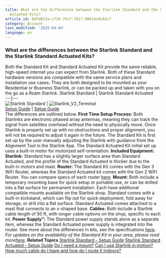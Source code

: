 ```yaml
---
title: What are the differences between the Starlink Standard and the Starlink Standard
  Actuated Kits?
article_id: 0dfd853a-c719-74c7-7817-90614c9c82c7
category: Account
last_modified: '2025-04-04'
language: en
---
```


### What are the differences between the Starlink Standard and the Starlink Standard Actuated Kits?
Both the Standard Kit and Standard Actuated Kit provide the same reliable, high-speed internet you can expect from Starlink. Both of these Standard hardware versions are compatible with the same service plans and installation use cases. They are both designed to be mounted as your Residential or Business Starlink, or can be packed up and taken with you on the go as a Roam Starlink.
Starlink Standard | Starlink Standard Actuated  
---|---  
![Starlink Standard](https://www.starlink.com/public-files/Starlink_Standard_Hero_500x500.png) | ![Starlink_V2_Terminal](https://www.starlink.com/public-files/Starlink_Rectangular_500x500.png)  
[Setup Guide](https://www.starlink.com/support/article/<https:/support.starlink.com/?topic=412a70ca-0d9a-813e-b18f-75c36b84ec06>) | [Setup Guide](https://www.starlink.com/support/article/<https:/support.starlink.com/?topic=1d56f921-5ae1-7c3d-1fba-93adeb46da98>)  
The differences are outlined below.
**First Time Setup Process:**
Both Starlinks are electronic phased array antennas, meaning they can track the signal from satellites overhead without the need to physically move. Once Starlink is properly set up with no obstructions and proper alignment, you will not be required to adjust it again in the future. The Standard Kit is first set up by the user manually adjusting the Starlink with guidance from the Alignment Tool in the Starlink App. The Standard Actuated Kit initial set up uses a built-in motor for motorized self-orientation.
**Included Equipment:**
**Starlink:** Standard has a slightly larger surface area than Standard Actuated, and the profile of the Standard Actuated is thicker due to the built-in motors and mast.
**Router:** The Standard Kit comes with the Gen 3 WiFi Router, whereas the Standard Actuated kit comes with the Gen 2 WiFi Router. You can compare specs of each router [here](https://www.starlink.com/support/article/<https:/support.starlink.com/?topic=f7105c55-8d50-ac74-fb47-210edc350f85>).
**Mount:** Both include a temporary mounting base for quick setup or portable use, or can be drilled into a flat surface for permanent installation. Each have additional compatible mounts available on the Starlink shop. Standard comes with a built-in kickstand, which can flip out for quick deployment, fold away for storage, or drill into a flat surface. Standard Actuated comes attached to a mast that connects to an x-shaped base.
**Cables:** Both include a Starlink cable length of 50 ft, with longer cable options on the shop, specific to each kit.
**Power Supply":** The Standard power supply stands alone as a separate item, whereas the Standard Actuated power supply is integrated into the router.
See more about the differences in kits, see the specifications [here](https://www.starlink.com/support/article/<https:/www.starlink.com/specifications>). 
_For updates on the availability of the Standard Kit in your area, please read more[here](https://www.starlink.com/support/article/<https:/support.starlink.com/?topic=07e361fd-0df7-50ed-0287-642e86b4eb17>)._
**Related Topics**
[Starlink Standard - Setup Guide](https://www.starlink.com/support/article/<https:/support.starlink.com/?topic=412a70ca-0d9a-813e-b18f-75c36b84ec06>)
[Starlink Standard Actuated - Setup Guide](https://www.starlink.com/support/article/<https:/support.starlink.com/?topic=1d56f921-5ae1-7c3d-1fba-93adeb46da98>)
[Do I need a mount?](https://www.starlink.com/support/article/<https:/support.starlink.com/?topic=b9532240-605d-a5b5-4859-f558f1e0cc97>)
[Can I use Starlink in motion?](https://www.starlink.com/support/article/<https:/support.starlink.com/?topic=50e933eb-54f5-1a77-cc85-c6c8325564cf>)
[How much cable do I have and how do I route it indoors?](https://www.starlink.com/support/article/<https:/support.starlink.com/?topic=a9ce50c2-5b2e-46d8-2b21-90a7a1713f52>)